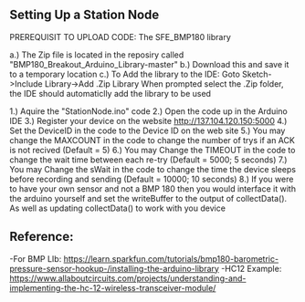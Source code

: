 ## Setting Up a Station Node

PREREQUISIT TO UPLOAD CODE: The SFE_BMP180 library

a.) The Zip file is located in the reposiry called "BMP180_Breakout_Arduino_Library-master"
b.) Download this and save it to a temporary location
c.) To Add the library to the IDE:
	Goto Sketch->Include Library->Add .Zip Library
	When prompted select the .Zip folder, the IDE should automaticlly add the library to be used

1.) Aquire the "StationNode.ino" code
2.) Open the code up in the Arduino IDE
3.) Register your device on the website http://137.104.120.150:5000
4.) Set the DeviceID in the code to the Device ID on the web site
5.) You may change the MAXCOUNT in the code to change the number of trys if an ACK is not recived (Default = 5)
6.) You may Change the TIMEOUT in the code to change the wait time between each re-try (Default = 5000; 5 seconds)
7.) You may Change the sWait in the code to change the time the device sleeps before recording and sending (Default = 10000; 10 seconds)
8.) If you were to have your own sensor and not a BMP 180 then you would interface it with the arduino yourself and set the writeBuffer to the output
	of collectData(). As well as updating collectData() to work with you device


## Reference:
-For BMP LIb: https://learn.sparkfun.com/tutorials/bmp180-barometric-pressure-sensor-hookup-/installing-the-arduino-library
-HC12 Example: https://www.allaboutcircuits.com/projects/understanding-and-implementing-the-hc-12-wireless-transceiver-module/
